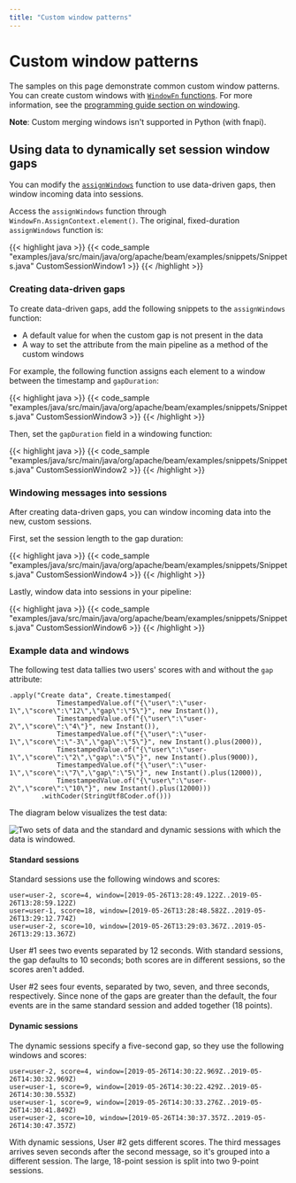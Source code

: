```yaml
---
title: "Custom window patterns"
---
```

<!--
Licensed under the Apache License, Version 2.0 (the "License");
you may not use this file except in compliance with the License.
You may obtain a copy of the License at

http://www.apache.org/licenses/LICENSE-2.0

Unless required by applicable law or agreed to in writing, software
distributed under the License is distributed on an "AS IS" BASIS,
WITHOUT WARRANTIES OR CONDITIONS OF ANY KIND, either express or implied.
See the License for the specific language governing permissions and
limitations under the License.
-->

# Custom window patterns
The samples on this page demonstrate common custom window patterns. You can create custom windows with [`WindowFn` functions](/documentation/programming-guide/#provided-windowing-functions). For more information, see the [programming guide section on windowing](/documentation/programming-guide/#windowing).

**Note**: Custom merging windows isn't supported in Python (with fnapi).

## Using data to dynamically set session window gaps

You can modify the [`assignWindows`](https://beam.apache.org/releases/javadoc/current/index.html?org/apache/beam/sdk/transforms/windowing/SlidingWindows.html) function to use data-driven gaps, then window incoming data into sessions.

Access the `assignWindows` function through `WindowFn.AssignContext.element()`. The original, fixed-duration `assignWindows` function is:

{{< highlight java >}}
{{< code_sample "examples/java/src/main/java/org/apache/beam/examples/snippets/Snippets.java" CustomSessionWindow1 >}}
{{< /highlight >}}

### Creating data-driven gaps
To create data-driven gaps, add the following snippets to the `assignWindows` function:
- A default value for when the custom gap is not present in the data
- A way to set the attribute from the main pipeline as a method of the custom windows

For example, the following function assigns each element to a window between the timestamp and `gapDuration`:

{{< highlight java >}}
{{< code_sample "examples/java/src/main/java/org/apache/beam/examples/snippets/Snippets.java" CustomSessionWindow3 >}}
{{< /highlight >}}

Then, set the `gapDuration` field in a windowing function:

{{< highlight java >}}
{{< code_sample "examples/java/src/main/java/org/apache/beam/examples/snippets/Snippets.java" CustomSessionWindow2 >}}
{{< /highlight >}}

### Windowing messages into sessions
After creating data-driven gaps, you can window incoming data into the new, custom sessions.

First, set the session length to the gap duration:

{{< highlight java >}}
{{< code_sample "examples/java/src/main/java/org/apache/beam/examples/snippets/Snippets.java" CustomSessionWindow4 >}}
{{< /highlight >}}

Lastly, window data into sessions in your pipeline:

{{< highlight java >}}
{{< code_sample "examples/java/src/main/java/org/apache/beam/examples/snippets/Snippets.java" CustomSessionWindow6 >}}
{{< /highlight >}}

### Example data and windows
The following test data tallies two users' scores with and without the `gap` attribute:

```
.apply("Create data", Create.timestamped(
            TimestampedValue.of("{\"user\":\"user-1\",\"score\":\"12\",\"gap\":\"5\"}", new Instant()),
            TimestampedValue.of("{\"user\":\"user-2\",\"score\":\"4\"}", new Instant()),
            TimestampedValue.of("{\"user\":\"user-1\",\"score\":\"-3\",\"gap\":\"5\"}", new Instant().plus(2000)),
            TimestampedValue.of("{\"user\":\"user-1\",\"score\":\"2\",\"gap\":\"5\"}", new Instant().plus(9000)),
            TimestampedValue.of("{\"user\":\"user-1\",\"score\":\"7\",\"gap\":\"5\"}", new Instant().plus(12000)),
            TimestampedValue.of("{\"user\":\"user-2\",\"score\":\"10\"}", new Instant().plus(12000)))
        .withCoder(StringUtf8Coder.of()))
```

The diagram below visualizes the test data:

![Two sets of data and the standard and dynamic sessions with which the data is windowed.](/images/standard-vs-dynamic-sessions.png)

#### Standard sessions

Standard sessions use the following windows and scores:
```
user=user-2, score=4, window=[2019-05-26T13:28:49.122Z..2019-05-26T13:28:59.122Z)
user=user-1, score=18, window=[2019-05-26T13:28:48.582Z..2019-05-26T13:29:12.774Z)
user=user-2, score=10, window=[2019-05-26T13:29:03.367Z..2019-05-26T13:29:13.367Z)
```

User #1 sees two events separated by 12 seconds. With standard sessions, the gap defaults to 10 seconds; both scores are in different sessions, so the scores aren't added.

User #2 sees four events, separated by two, seven, and three seconds, respectively. Since none of the gaps are greater than the default, the four events are in the same standard session and added together (18 points).

#### Dynamic sessions
The dynamic sessions specify a five-second gap, so they use the following windows and scores:

```
user=user-2, score=4, window=[2019-05-26T14:30:22.969Z..2019-05-26T14:30:32.969Z)
user=user-1, score=9, window=[2019-05-26T14:30:22.429Z..2019-05-26T14:30:30.553Z)
user=user-1, score=9, window=[2019-05-26T14:30:33.276Z..2019-05-26T14:30:41.849Z)
user=user-2, score=10, window=[2019-05-26T14:30:37.357Z..2019-05-26T14:30:47.357Z)
```

With dynamic sessions, User #2 gets different scores. The third messages arrives seven seconds after the second message, so it's grouped into a different session. The large, 18-point session is split into two 9-point sessions.
